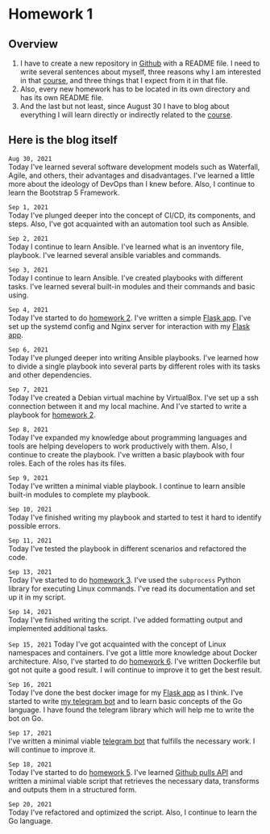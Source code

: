 # Homework 1

## Overview
1. I have to create a new repository in [Github][github] with a README file. I need to write several sentences about myself, three reasons why I am interested in that [course][course], and three things that I expect from it in that file.
2. Also, every new homework has to be located in its own directory and has its own README file.
3. And the last but not least, since August 30 I have to blog about everything I will learn directly or indirectly related to the [course][course].

[github]: https://github.com/
[course]: https://github.com/oleg1995petrov/devops-andersen-training/

## Here is the blog itself

`Aug 30, 2021`  
Today I've learned several software development models such as Waterfall, 
Agile, and others, their advantages and disadvantages.
I've learned a little more about the ideology of DevOps than I knew before.
Also, I continue to learn the Bootstrap 5 Framework.
  
`Sep 1, 2021`  
Today I've plunged deeper into the concept of CI/CD, its components, and steps.
Also, I've got acquainted with an automation tool such as Ansible.
  
`Sep 2, 2021`  
Today I continue to learn Ansible. I've learned what is an inventory file,
playbook. I've learned several ansible variables and commands.
  
`Sep 3, 2021`  
Today I continue to learn Ansible. I've created playbooks with different tasks.
I've learned several built-in modules and their commands and basic using. 
  
`Sep 4, 2021`  
Today I've started to do [homework 2][hw2]. I've written a simple
[Flask app][flask_app]. I've set up the systemd config and Nginx server
for interaction with my [Flask app][flask_app].
  
`Sep 6, 2021`  
Today I've plunged deeper into writing Ansible playbooks. I've learned
how to divide a single playbook into several parts by different roles 
with its tasks and other dependencies.
  
`Sep 7, 2021`  
Today I've created a Debian virtual machine by VirtualBox. 
I've set up a ssh connection between it and my local machine. 
And I've started to write a playbook for [homework 2][hw2].
  
`Sep 8, 2021`  
Today I've expanded my knowledge about programming languages and tools
are helping developers to work productively with them. Also, I continue to create the playbook. 
I've written a basic playbook with four roles. Each of the roles has its files. 
  
`Sep 9, 2021`  
Today I've written a minimal viable playbook. I continue to learn ansible
built-in modules to complete my playbook.
  
`Sep 10, 2021`  
Today I've finished writing my playbook and started to test it hard
to identify possible errors.
  
`Sep 11, 2021`  
Today I've tested the playbook in different scenarios and refactored the code.
  
`Sep 13, 2021`  
Today I've started to do [homework 3][hw3]. I've used the `subprocess` Python library for
executing Linux commands. I've read its documentation and set up it in my script.
  
`Sep 14, 2021`  
Today I've finished writing the script. I've added formatting output and implemented
additional tasks.

`Sep 15, 2021`
Today I've got acquainted with the concept of Linux namespaces and containers.
I've got a little more knowledge about Docker architecture. Also, I've started
to do [homework 6][hw6]. I've written Dockerfile but got not quite a good result.
I will continue to improve it to get the best result.

`Sep 16, 2021`  
Today I've done the best docker image for my [Flask app][flask_app] as I think.
I've started to write [my telegram bot][hw4] and to learn basic concepts of the Go language.
I have found the telegram library which will help me to write the bot on Go.

`Sep 17, 2021`  
I've written a minimal viable [telegram bot][hw4] that fulfills the necessary work.
I will continue to improve it.

`Sep 18, 2021`  
Today I've started to do [homework 5][hw5]. I've learned [Github pulls API][pulls API]
and written a minimal viable script that retrieves the necessary data, transforms and outputs them
in a structured form.

`Sep 20, 2021`  
Today I've refactored and optimized the script. Also, I continue to learn the Go language.

[flask_app]: https://github.com/oleg1995petrov/flask-app-for-devops-course
[hw2]: https://github.com/oleg1995petrov/devops-andersen-training/tree/master/HW%202
[hw3]: https://github.com/oleg1995petrov/devops-andersen-training/tree/master/HW%203
[hw4]: https://github.com/oleg1995petrov/devops-andersen-training/tree/master/HW%204
[hw5]: https://github.com/oleg1995petrov/devops-andersen-training/tree/master/HW%205
[pulls API]: https://docs.github.com/en/rest/reference/pulls
[hw6]: https://github.com/oleg1995petrov/devops-andersen-training/tree/master/HW%206
